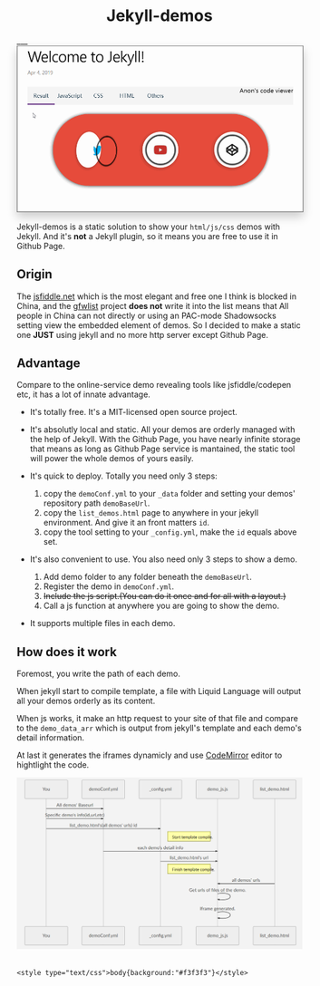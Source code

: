 <center><h1>Jekyll-demos</h1></center>
___

<img src="https://raw.githubusercontent.com/eMous/__ResourceRepository/master/Jekyll_demos/2019/04/04/jekyll_demos_v1_intro.gif" style="border: solid gray 1px;     box-shadow: 0px 8px 16px 0px rgba(0,0,0,0.2);">

Jekyll-demos is a static solution to show your `html/js/css` demos with Jekyll. And it's **not** a Jekyll plugin, so it means you are free to use it in Github Page.

## Origin

The [jsfiddle.net](http://jsfiddle.net) which is the most elegant and free one I think is blocked in China, and the [gfwlist](https://github.com/gfwlist/gfwlist) project **does not** write it into the list means that All people in China can not directly or using an PAC-mode Shadowsocks setting view the embedded element of demos. So I decided to make a static one **JUST** using jekyll and no more http server except Github Page.

## Advantage

Compare to the online-service demo revealing tools like jsfiddle/codepen etc, it has a lot of innate advantage.

* It's totally free.
  It's a MIT-licensed open source project. 

* It's absolutly local and static.
  All your demos are orderly managed with the help of Jekyll. With the Github Page, you have nearly infinite storage that means as long as Github Page service is mantained, the static tool will power the whole demos of yours easily.

* It's quick to deploy.
  Totally you need only 3 steps:
  1. copy the `demoConf.yml` to your `_data` folder and setting your demos' repository path `demoBaseUrl`.
  2. copy the `list_demos.html` page to anywhere in your jekyll environment. And give it an front matters `id`.
  3. copy the tool setting to your `_config.yml`, make the `id` equals above set.

* It's also convenient to use. 
  You also need only 3 steps to show a demo.
  1. Add demo folder to any folder beneath the `demoBaseUrl`.
  2. Register the demo in `demoConf.yml`.
  3. ~~Include the js script.(You can do it once and for all with a layout.)~~
  4. Call a js function at anywhere you are going to show the demo.

* It supports multiple files in each demo.

## How does it work

Foremost, you write the path of each demo. 

When jekyll start to compile template, a file with Liquid Language will output all your demos orderly as its content. 

When js works, it make an http request to your site of that file and compare to the `demo_data_arr` which is output from jekyll's template and each demo's detail information. 

At last it generates the iframes dynamicly and use [CodeMirror](https://github.com/codemirror/CodeMirror/) editor to hightlight the code. 

![seq](https://raw.githubusercontent.com/eMous/__ResourceRepository/master/Jekyll_demos/2019/04/04/1554395612(1).jpg)
```seq

<style type="text/css">body{background:"#f3f3f3"}</style>
